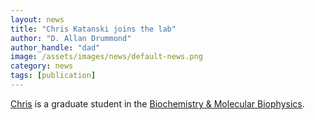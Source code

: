 ```yaml
---
layout: news
title: "Chris Katanski joins the lab"
author: "D. Allan Drummond"
author_handle: "dad"
image: /assets/images/news/default-news.png
category: news
tags: [publication]
---
```

[Chris] is a graduate student in the [Biochemistry & Molecular Biophysics][1].

[Chris]: /team/chris-katanski
[1]: http://bmb.uchospitals.edu/

